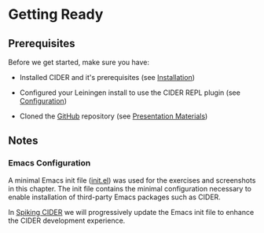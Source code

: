# Getting Ready

## Prerequisites

Before we get started, make sure you have:

* Installed CIDER and it's prerequisites (see [Installation](../Installation/README.md))
    
*  Configured your Leiningen install to use the CIDER REPL plugin (see [Configuration](../Configuration/README.md))

* Cloned the [GitHub](https://github.com/tbellisiv/clojure-emacs-cider-intro) repository (see [Presentation Materials](../Presentation_Materials/README.md))

## Notes

### Emacs Configuration

A minimal Emacs init file ([init.el](https://github.com/tbellisiv/clojure-emacs-cider-intro/blob/master/code/elisp/init_file/00_base/init.el)) was used for the exercises and screenshots in this chapter. The init file contains the minimal configuration necessary to enable installation of third-party Emacs packages such as CIDER.

In [Spiking CIDER](../../Spiking_Cider/README.md) we will progressively update the Emacs init file to enhance the CIDER development experience.
